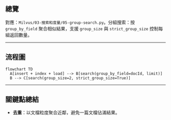 ## 總覽

對應：`Milvus/03-搜索和度量/05-group-search.py`。分組搜索：按 `group_by_field` 聚合相似結果，支援 `group_size` 與 `strict_group_size` 控制每組返回數量。

---

## 流程圖

```mermaid
flowchart TD
  A[insert + index + load] --> B[search(group_by_field=docId, limit)]
  B --> C[search(group_size=2, strict_group_size=True)]
```

---

## 關鍵點總結

- **去重**：以文檔粒度聚合近鄰，避免一篇文檔佔滿結果。


